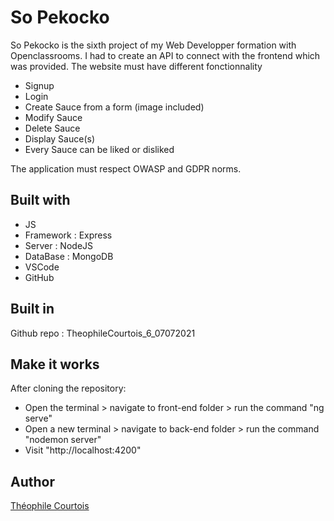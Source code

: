 # So Pekocko

So Pekocko is the sixth project of my Web Developper formation with Openclassrooms. I had to create an API to connect with the frontend which was provided.
The website must have different fonctionnality
- Signup
- Login
- Create Sauce from a form (image included)
- Modify Sauce
- Delete Sauce
- Display Sauce(s)
- Every Sauce can be liked or disliked

The application must respect OWASP and GDPR norms.


## Built with

- JS
- Framework : Express
- Server : NodeJS
- DataBase : MongoDB
- VSCode
- GitHub

## Built in

Github repo : TheophileCourtois_6_07072021


## Make it works

After cloning the repository: 
- Open the terminal > navigate to front-end folder > run the command "ng serve"
- Open a new terminal > navigate to back-end folder > run the command "nodemon server"
- Visit "http://localhost:4200"

## Author

[Théophile Courtois](https://www.linkedin.com/in/th%C3%A9ophile-courtois-595a9b136/)